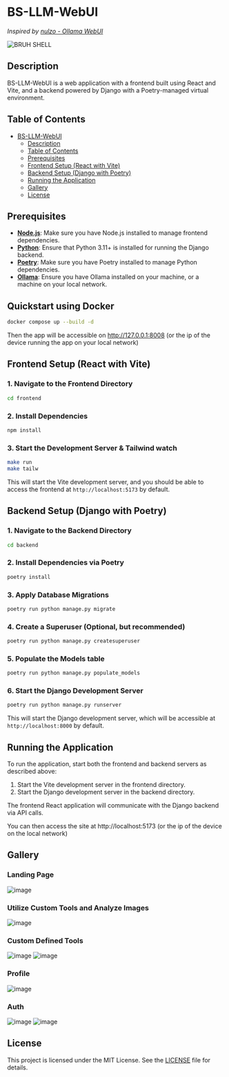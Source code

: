 # BS-LLM-WebUI

_Inspired by [nulzo - Ollama WebUI](https://github.com/nulzo/Ollama-WebUI)_

![BRUH SHELL](https://github.com/user-attachments/assets/5f5e8e5c-4ef2-4810-987a-3eaef11e41d8)

## Description

BS-LLM-WebUI is a web application with a frontend built using React and Vite, and a backend powered by Django with a Poetry-managed virtual environment.

## Table of Contents

- [BS-LLM-WebUI](#bs-llm-webui)
  - [Description](#description)
  - [Table of Contents](#table-of-contents)
  - [Prerequisites](#prerequisites)
  - [Frontend Setup (React with Vite)](#frontend-setup-react-with-vite)
  - [Backend Setup (Django with Poetry)](#backend-setup-django-with-poetry)
  - [Running the Application](#running-the-application)
  - [Gallery](#gallery)
  - [License](#license)

## Prerequisites

- **[Node.js](https://nodejs.org/en/download)**: Make sure you have Node.js installed to manage frontend dependencies.
- **[Python](https://www.python.org/downloads/)**: Ensure that Python 3.11+ is installed for running the Django backend.
- **[Poetry](https://python-poetry.org/docs/)**: Make sure you have Poetry installed to manage Python dependencies.
- **[Ollama](https://ollama.com/)**: Ensure you have Ollama installed on your machine, or a machine on your local network.

## Quickstart using Docker

```sh
docker compose up --build -d
```

Then the app will be accessible on http://127.0.0.1:8008 (or the ip of the device running the app on your local network)

## Frontend Setup (React with Vite)

### 1. Navigate to the Frontend Directory

```sh
cd frontend
```

### 2. Install Dependencies

```sh
npm install
```

### 3. Start the Development Server & Tailwind watch

```sh
make run
make tailw
```

This will start the Vite development server, and you should be able to access the frontend at `http://localhost:5173` by default.

## Backend Setup (Django with Poetry)

### 1. Navigate to the Backend Directory

```sh
cd backend
```

### 2. Install Dependencies via Poetry

```sh
poetry install
```

### 3. Apply Database Migrations

```sh
poetry run python manage.py migrate
```

### 4. Create a Superuser (Optional, but recommended)

```sh
poetry run python manage.py createsuperuser
```

### 5. Populate the Models table
```sh
poetry run python manage.py populate_models
```

### 6. Start the Django Development Server

```sh
poetry run python manage.py runserver
```

This will start the Django development server, which will be accessible at `http://localhost:8000` by default.

## Running the Application

To run the application, start both the frontend and backend servers as described above:

1. Start the Vite development server in the frontend directory.
2. Start the Django development server in the backend directory.

The frontend React application will communicate with the Django backend via API calls.

You can then access the site at http://localhost:5173 (or the ip of the device on the local network)

## Gallery

### Landing Page
![image](https://github.com/user-attachments/assets/eaffa769-362c-431d-9cd9-6f04c87c926b)

### Utilize Custom Tools and Analyze Images
![image](https://github.com/user-attachments/assets/4a71253a-a91d-4b3c-898d-ba4b3d1e2237)

### Custom Defined Tools
![image](https://github.com/user-attachments/assets/cd1ae9c6-cdb7-4c88-94f5-8890632d1597)
![image](https://github.com/user-attachments/assets/435ea0d2-6a26-4504-9947-efd3f61c3519)

### Profile
![image](https://github.com/user-attachments/assets/d85299a3-956b-4071-a703-2128f0dcf5f7)

### Auth
![image](https://github.com/user-attachments/assets/ff7362d9-dec5-41a8-af9a-54c3361fad63)
![image](https://github.com/user-attachments/assets/b1b93702-50b4-4704-acc2-c96da9dcbe1f)

## License

This project is licensed under the MIT License. See the [LICENSE](LICENSE) file for details.
